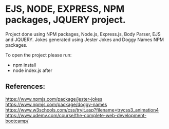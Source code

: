 # EJS, NODE, EXPRESS, NPM packages, JQUERY project.

Project done using NPM packages, Node.js, Express.js, Body Parser, EJS and JQUERY. Jokes generated using Jester Jokes and Doggy Names NPM packages. <br />

To open the project please run: <br />
* npm install
* node index.js after <br />

## References: <br />
https://www.npmjs.com/package/jester-jokes <br />
https://www.npmjs.com/package/doggy-names <br />
https://www.w3schools.com/css/tryit.asp?filename=trycss3_animation4 <br />
https://www.udemy.com/course/the-complete-web-development-bootcamp/ <br />

